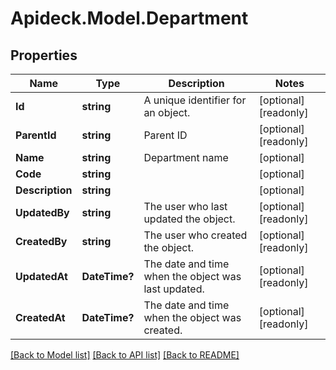 # Apideck.Model.Department

## Properties

Name | Type | Description | Notes
------------ | ------------- | ------------- | -------------
**Id** | **string** | A unique identifier for an object. | [optional] [readonly] 
**ParentId** | **string** | Parent ID | [optional] [readonly] 
**Name** | **string** | Department name | [optional] 
**Code** | **string** |  | [optional] 
**Description** | **string** |  | [optional] 
**UpdatedBy** | **string** | The user who last updated the object. | [optional] [readonly] 
**CreatedBy** | **string** | The user who created the object. | [optional] [readonly] 
**UpdatedAt** | **DateTime?** | The date and time when the object was last updated. | [optional] [readonly] 
**CreatedAt** | **DateTime?** | The date and time when the object was created. | [optional] [readonly] 

[[Back to Model list]](../README.md#documentation-for-models) [[Back to API list]](../README.md#documentation-for-api-endpoints) [[Back to README]](../README.md)

